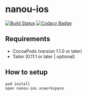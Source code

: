 # nanou-ios

[![Build Status](https://travis-ci.org/openHPI/nanou-ios.svg?branch=master)](https://travis-ci.org/openHPI/nanou-ios)
[![Codacy Badge](https://api.codacy.com/project/badge/Grade/127e8aeed8f740119513fd698ccbe88b)](https://www.codacy.com/app/mathebox/nanou-ios?utm_source=github.com&amp;utm_medium=referral&amp;utm_content=openHPI/nanou-ios&amp;utm_campaign=Badge_Grade)

## Requirements
- CocoaPods (version 1.1.0 or later)
- Tailor (0.11.1 or later | optional)

## How to setup
```bash
pod install
open nanou-ios.xcworkspace
```
